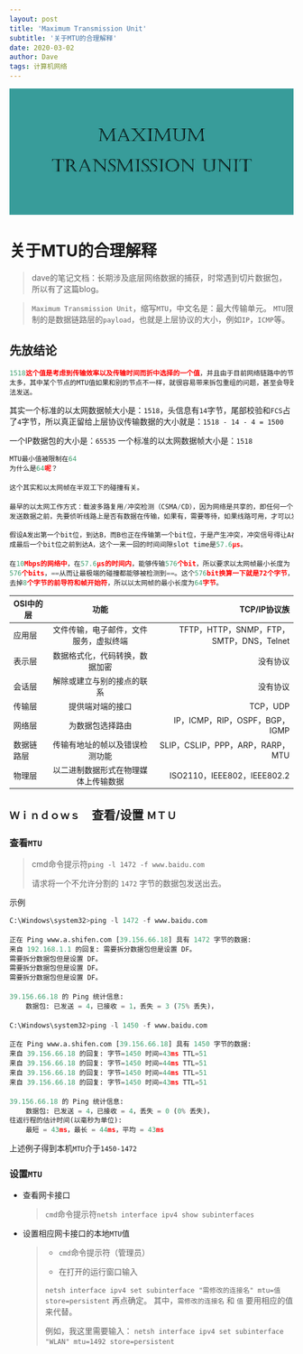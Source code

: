 ```yaml
---
layout: post
title: 'Maximum Transmission Unit'
subtitle: '关于MTU的合理解释'
date: 2020-03-02
author: Dave
tags: 计算机网络 
---
```

![](https://raw.githubusercontent.com/dendyikbc/PicGoBed/master/imgMTU.jpg)

# 关于MTU的合理解释

>dave的笔记文档：长期涉及底层网络数据的捕获，时常遇到切片数据包，所以有了这篇blog。


>`Maximum Transmission Unit`，缩写`MTU`，中文名是：最大传输单元。
>`MTU`限制的是数据链路层的`payload`，也就是上层协议的大小，例如`IP`，`ICMP`等。

## 先放结论

```python
1518这个值是考虑到传输效率以及传输时间而折中选择的一个值，并且由于目前网络链路中的节点
太多，其中某个节点的MTU值如果和别的节点不一样，就很容易带来拆包重组的问题，甚至会导致无
法发送。
```

其实一个标准的以太网数据帧大小是：`1518`，头信息有`14`字节，尾部校验和`FCS`占了`4`字节，所以真正留给上层协议传输数据的大小就是：`1518 - 14 - 4 = 1500`

一个IP数据包的大小是：`65535`
一个标准的以太网数据帧大小是：`1518`

```python
MTU最小值被限制在64
为什么是64呢？

这个其实和以太网帧在半双工下的碰撞有关。

最早的以太网工作方式：载波多路复用/冲突检测（CSMA/CD），因为网络是共享的，即任何一个节点
发送数据之前，先要侦听线路上是否有数据在传输，如果有，需要等待，如果线路可用，才可以发送。

假设A发出第一个bit位，到达B，而B也正在传输第一个bit位，于是产生冲突，冲突信号得让A在完
成最后一个bit位之前到达A，这个一来一回的时间间隙slot time是57.6μs。

在10Mbps的网络中，在57.6μs的时间内，能够传输576个bit，所以要求以太网帧最小长度为
576个bits，==从而让最极端的碰撞都能够被检测到==。这个576bit换算一下就是72个字节，
去掉8个字节的前导符和帧开始符，所以以太网帧的最小长度为64字节。
```

| OSI中的层        | 功能           | TCP/IP协议族 |
| ------------- |:-------------:| -----:|
| 应用层      | 文件传输，电子邮件，文件服务，虚拟终端 | TFTP，HTTP，SNMP，FTP，SMTP，DNS，Telnet |
| 表示层      | 数据格式化，代码转换，数据加密      |   没有协议 |
| 会话层      | 解除或建立与别的接点的联系      |    没有协议 |
| 传输层      | 提供端对端的接口      |    TCP，UDP |
| 网络层      | 为数据包选择路由      |    IP，ICMP，RIP，OSPF，BGP，IGMP |
| 数据链路层   | 传输有地址的帧以及错误检测功能      |    SLIP，CSLIP，PPP，ARP，RARP，MTU |
| 物理层      | 以二进制数据形式在物理媒体上传输数据      |    ISO2110，IEEE802，IEEE802.2 |


## `Ｗｉｎｄｏｗｓ`　查看/设置 `ＭＴＵ`
### 查看`MTU`
>   cmd命令提示符`ping -l 1472 -f www.baidu.com`
>   
>   请求将一个不允许分割的 `1472` 字节的数据包发送出去。

示例
```python
C:\Windows\system32>ping -l 1472 -f www.baidu.com

正在 Ping www.a.shifen.com [39.156.66.18] 具有 1472 字节的数据:
来自 192.168.1.1 的回复: 需要拆分数据包但是设置 DF。
需要拆分数据包但是设置 DF。
需要拆分数据包但是设置 DF。
需要拆分数据包但是设置 DF。

39.156.66.18 的 Ping 统计信息:
    数据包: 已发送 = 4，已接收 = 1，丢失 = 3 (75% 丢失)，

C:\Windows\system32>ping -l 1450 -f www.baidu.com

正在 Ping www.a.shifen.com [39.156.66.18] 具有 1450 字节的数据:
来自 39.156.66.18 的回复: 字节=1450 时间=43ms TTL=51
来自 39.156.66.18 的回复: 字节=1450 时间=44ms TTL=51
来自 39.156.66.18 的回复: 字节=1450 时间=44ms TTL=51
来自 39.156.66.18 的回复: 字节=1450 时间=43ms TTL=51

39.156.66.18 的 Ping 统计信息:
    数据包: 已发送 = 4，已接收 = 4，丢失 = 0 (0% 丢失)，
往返行程的估计时间(以毫秒为单位):
    最短 = 43ms，最长 = 44ms，平均 = 43ms
```

上述例子得到本机`MTU`介于`1450-1472`

### 设置`MTU`
+ 查看网卡接口
    
    >`cmd`命令提示符`netsh interface ipv4 show subinterfaces`
+ 设置相应网卡接口的本地`MTU`值
    >+ `cmd`命令提示符（管理员）
    >
    >+ 在打开的运行窗口输入
    >
    >  `netsh interface ipv4 set subinterface "需修改的连接名" mtu=值 store=persistent`
    >  再点确定。
    >  其中，`需修改的连接名` 和 `值` 要用相应的值来代替。
    >
    >  例如，我这里需要输入：
    >  `netsh interface ipv4 set subinterface "WLAN" mtu=1492 store=persistent`





